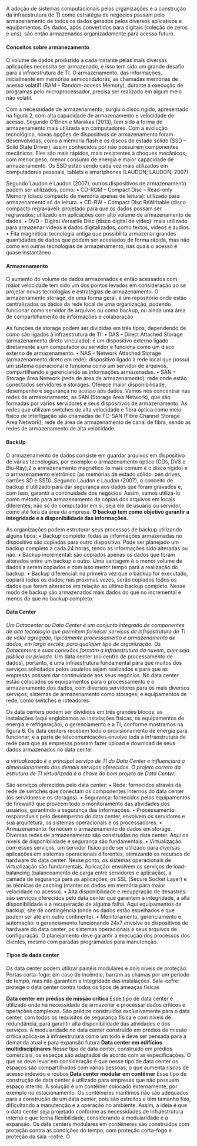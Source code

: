 A adoção de sistemas computacionais pelas organizações e a construção da infraestrutura de TI como estratégia de negócios passam pelo armazenamento de todos os dados gerados pelos diversos aplicativos e equipamentos. Os dados, após convertidos para digitais (coleção de zeros e uns), são então armazenados organizadamente para acesso futuro.

#### Conceitos sobre armanezamento 

O volume de dados produzido a cada instante pelas mais diversas aplicações necessita ser armazenado, e isso tem sido um grande desafio para a infraestrutura de TI. O armazenamento, das informações, inicialmente em memórias semicondutoras, as chamadas memórias de acesso volátil1 (RAM – Random-access Memory), durante a execução de programas pelo microprocessador, precisa ser realizado em algum meio não volátil.

Com a necessidade de armazenamento, surgiu o disco rígido, apresentado na figura 2, com alta capacidade de armazenamento e velocidade de acesso. Segundo O’Brien e Marakas (2013), tem sido a forma de armazenamento mais utilizada em computadores. Com a evolução tecnológica, novas opções de dispositivos de armazenamento foram desenvolvidas, como a memória flash e os discos de estado sólido (SSD – Solid State Driver), assim conhecidos por não possuírem componentes mecânicos. Eles são mais rápidos, mais resistentes a choques mecânicos, com menor peso, menor consumo de energia e maior capacidade de armazenamento. Os SSD estão sendo cada vez mais utilizados em computadores pessoais, tablets e smartphones (LAUDON; LAUDON, 2007)

Segundo Laudon e Laudon (2007), outros dispositivos de armazenamento podem ser utilizados, como:
• CD-ROM – Compact Disc – Read-only Memory (disco compacto de memória apenas de leitura): utilizado para armazenamento
só de leitura.
• CD-RW – Compact Disc ReWritable (disco compacto regravável):
projetado para que os dados possam ser regravados; utilizado
em aplicações com alto volume de armazenamento de dados.
• DVD – Digital Versatile Disc (disco digital de vídeo): mais utilizado para armazenar vídeos e dados digitalizados, como textos,
vídeos e áudios.
• Fita magnética: tecnologia antiga que possibilita armazenar grandes quantidades de dados que podem ser acessados de forma
rápida, mas não como em outras tecnologias de armazenamento, nas quais o acesso é quase instantâneo

#### Armazenamento 
O aumento do volume de dados armazenados e então acessados com maior velocidade tem sido um dos pontos levados em consideração ao se projetar novas tecnologias e estratégias de armazenamento. O armazenamento storage, de uma forma geral, é um repositório onde estão centralizados os dados da rede local de uma organização, podendo funcionar como servidor de arquivos ou como backup, ou ainda uma área de compartilhamento de informações e colaboração

As funções de storage podem ser divididas em três tipos, dependendo de como são ligados à infraestrutura de TI:
• DAS – Direct Attached Storage (armazenamento direto vinculado): é um dispositivo externo ligado diretamente a um
computador ou servidor e funciona como um disco externo de
armazenamento.
• NAS – Network Attached Storage (armazenamento direto em
rede): dispositivo ligado à rede local que possui um sistema
operacional e funciona como um servidor de arquivos, compartilhando e gerenciando as informações armazenadas.
• SAN – Storage Area Network (rede de área de armazenamento): rede onde estão conectados servidores e storages. Oferece
maior disponibilidade, desempenho e segurança no acesso aos
dados.
Vamos nos concentrar nas redes de armazenamento, as SAN
(Storage Area Network), que são formadas por vários servidores e seus
dispositivos de armazenamento. As redes que utilizam switches de alta
velocidade e fibra óptica como meio físico de interligação são chamadas de FC-SAN (Fibre Channel Storage Area Network), rede de área de armazenamento de canal de fibra, sendo as redes de armazenamento de alta velocidade.

#### BackUp
O armazenamento de dados consiste em guardar arquivos em dispositivo de várias tecnologias, por exemplo: o armazenamento óptico (CDs, DVS e Blu-Ray),2 o armazenamento magnético (o mais comum é o disco rígido) e o armazenamento eletrônico (as memórias de estado sólido: pen drives, cartões SD e SSD). Segundo Laudon e Laudon (2007), o conceito de backup é utilizado para dar segurança aos dados que foram gravados e, com isso, garantir a continuidade dos negócios. Assim, vamos utilizá-lo como método para armazenamento de cópias dos arquivos em locais diferentes, não só do computador em si, seja ele de usuário ou servidor, como até fora da área da empresa. **O backup tem como objetivo garantir a integridade e a disponibilidade das informações.**

As organizações podem estruturar seus processos de backup utilizando alguns tipos:
• Backup completo: todas as informações armazenadas no dispositivo são copiadas para outro dispositivo. Pode ser planejado
um backup completo a cada 24 horas, tendo as informações sido
alteradas ou não.
• Backup incremental: são copiados apenas os dados que foram
alterados entre um backup e outro. Uma vantagem é o menor
volume de dados a serem copiados e com isso menor tempo
para a realização do backup.
• Backup diferencial: na primeira vez que o backup for executado,
copiará todos os dados; nas próximas vezes, serão copiados todos os dados que foram alterados em relação ao último backup
completo. Nesse modo de backup são armazenados mais dados
do que no incremental e menos do que no backup completo. 

#### Data Center 
*Um Datacenter ou Data Center é um conjunto integrado de componentes de alta tecnologia que permitem fornecer serviços de infraestrutura de TI de valor agregado, tipicamente processamento e armazenamento de dados, em larga escala, para qualquer tipo de organização. Os Datacenters e suas conexões formam a infraestrutura da nuvem, quer seja pública ou privada.*
Um data center (ou centro de processamento de dados), portanto, é uma infraestrutura fundamental para que muitos dos serviços solicitados pelos usuários sejam realizados e para que as empresas possam dar continuidade aos seus negócios. No data center estão colocados os equipamentos para o processamento e o armazenamento dos dados, com diversos servidores para os mais diversos serviços; sistemas de armazenamento como storages; e equipamentos de rede, como switches e roteadores

Os data centers podem ser divididos em três grandes blocos: as instalações (aqui englobamos as instalações físicas, os equipamentos de energia e refrigeração), o gerenciamento e a TI, conforme mostramos na figura 6. Os data centers recebem todo o provisionamento de energia para funcionar, e a parte de telecomunicações envolve toda a infraestrutura de rede para que as empresas possam fazer upload e download de seus dados armazenados no data center

*a virtualização é o principal serviço de TI do Data Center e influenciará o dimensionamento dos demais serviços oferecidos. O projeto correto da estrutura de TI virtualizada é a chave do bom projeto de Data Center.*

São serviços oferecidos pelo data center:
• Rede: fornecidos através da rede de switches que conectam
os componentes internos do data center (os servidores e os
storages).
• Segurança: fornecidos pelos equipamentos de firewall3
 que proveem todo o monitoramento das atividades dos usuários, garantindo a segurança das informações.
• Processamento: responsáveis pelo desempenho do data center,
envolvem os servidores e sua arquitetura, os sistemas operacionais e os processadores.
• Armazenamento: fornecem o armazenamento de dados em
storage. Diversas redes de armazenamento são construídas no
data center. Aqui os níveis de disponibilidade e segurança são
fundamentais.
• Virtualização: com esses serviços, um servidor físico pode ser
utilizado para diversas aplicações em sistemas operacionais
diferentes, otimizando os recursos de hardware do data center.
Nesse ponto, os sistemas operacionais de virtualização são
fundamentais.
Aplicação: envolvem os serviços de load-balancing (balanceamento de carga entre servidores e aplicação), a camada de
segurança para as aplicações, os SSL (Secure Socket Layer)
e as técnicas de caching (manter os dados em memória para
maior velocidade no acesso).
• Alta disponibilidade e recuperação de desastres: são serviços
oferecidos pelo data center que garantem a integridade, a alta
disponibilidade e a recuperação de alguma falha. Aqui equipamentos de backup, site de contingência (onde os dados estão
espelhados e que podem ser até em outro continente).
• Monitoramento, gerenciamento e automação: o gerenciamento
funcionando 24x7 envolve os dispositivos de hardware do data
center, os sistemas operacionais e seus arquivos de configuração. O planejamento deve garantir a execução dos processos dos
clientes, mesmo com paradas programadas para manutenção.

#### Tipos de dada center
Os data center podem utilizar painéis modulares e dois níveis de proteção: 
Portas corta-fogo: em caso de incêndio, barram as chamas
por um período de tempo, mas não garantem a integridade das
instalações. 
Sala-cofre: protege o data center contra todos os tipos de ameaças físicas

**Data center em prédios de missão crítica**
Esse tipo de data center é utilizado onde há necessidade de armazenar e processar dados críticos e operações complexas. São prédios construídos exclusivamente para o data center, com todos os requisitos de segurança física e com níveis de redundância, para garantir alta disponibilidade das atividades e dos serviços. A modularidade no data center construído em prédios de missão crítica aplica-se à infraestrutura como um todo e deve ser pensada para a demanda atual e para expansão futura
**Data center em edifícios multidisciplinares** Nesse tipo de data center, construído em prédios comerciais, os espaços são adaptados de acordo com as especificações. O que se deve levar em consideração é que nesse tipo de data center os espaços são compartilhados com várias pessoas, o que aumenta riscos de acesso indevido e roubos
**Data center modular em contêiner**  Esse tipo de construção de data center é utilizado para empresas que não possuem espaço interno. A solução é um contêiner colocado externamente, por exemplo no estacionamento. Os contêineres marítimos não são adequados para a construção de um data center, pois são estreitos e têm tamanho fixo, dificultando a manutenção e a operação no ambiente. Assim, a ideia é que o data center seja projetado conforme as necessidades de infraestrutura interna e que tenha flexibilidade, considerando a modularidade e a expansão. Os data centers modulares em contêineres são construídos com proteção contra as condições do tempo, com proteção corta-fogo e proteção da sala­ -cofre. O